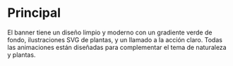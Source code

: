 # Principal
El banner tiene un diseño limpio y moderno con un gradiente verde de fondo, ilustraciones SVG de plantas, y un llamado a la acción claro. Todas las animaciones están diseñadas para complementar el tema de naturaleza y plantas.

